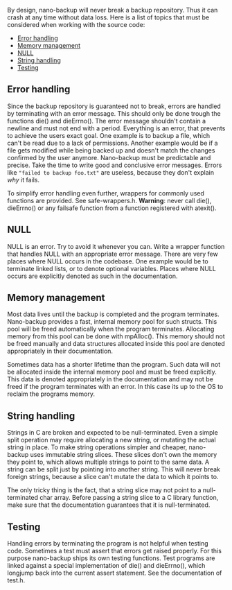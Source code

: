 By design, nano-backup will never break a backup repository. Thus it can
crash at any time without data loss. Here is a list of topics that must be
considered when working with the source code:

* [Error handling](#errorhandling)
* [Memory management](#memorymanagement)
* [NULL](#null)
* [String handling](#stringhandling)
* [Testing](#testing)

## Error handling

Since the backup repository is guaranteed not to break, errors are handled
by terminating with an error message. This should only be done trough the
functions die() and dieErrno(). The error message shouldn't contain a
newline and must not end with a period. Everything is an error, that
prevents to achieve the users exact goal. One example is to backup a file,
which can't be read due to a lack of permissions. Another example would be
if a file gets modified while being backed up and doesn't match the changes
confirmed by the user anymore. Nano-backup must be predictable and precise.
Take the time to write good and conclusive error messages. Errors like
`"failed to backup foo.txt"` are useless, because they don't explain _why_
it fails.

To simplify error handling even further, wrappers for commonly used
functions are provided. See safe-wrappers.h. **Warning**: never call die(),
dieErrno() or any failsafe function from a function registered with
atexit().

## NULL

NULL is an error. Try to avoid it whenever you can. Write a wrapper
function that handles NULL with an appropriate error message. There are
very few places where NULL occurs in the codebase. One example would be to
terminate linked lists, or to denote optional variables. Places where NULL
occurs are explicitly denoted as such in the documentation.

## Memory management

Most data lives until the backup is completed and the program terminates.
Nano-backup provides a fast, internal memory pool for such structs. This
pool will be freed automatically when the program terminates. Allocating
memory from this pool can be done with mpAlloc(). This memory should not be
freed manually and data structures allocated inside this pool are denoted
appropriately in their documentation.

Sometimes data has a shorter lifetime than the program. Such data will not
be allocated inside the internal memory pool and must be freed explicitly.
This data is denoted appropriately in the documentation and may not be
freed if the program terminates with an error. In this case its up to the
OS to reclaim the programs memory.

## String handling

Strings in C are broken and expected to be null-terminated. Even a simple
split operation may require allocating a new string, or mutating the actual
string in place. To make string operations simpler and cheaper, nano-backup
uses immutable string slices. These slices don't own the memory they point
to, which allows multiple strings to point to the same data. A string can
be split just by pointing into another string. This will never break
foreign strings, because a slice can't mutate the data to which it points
to.

The only tricky thing is the fact, that a string slice may not point to a
null-terminated char array. Before passing a string slice to a C library
function, make sure that the documentation guarantees that it is
null-terminated.

## Testing

Handling errors by terminating the program is not helpful when testing
code. Sometimes a test must assert that errors get raised properly. For
this purpose nano-backup ships its own testing functions. Test programs are
linked against a special implementation of die() and dieErrno(), which
longjump back into the current assert statement. See the documentation of
test.h.
